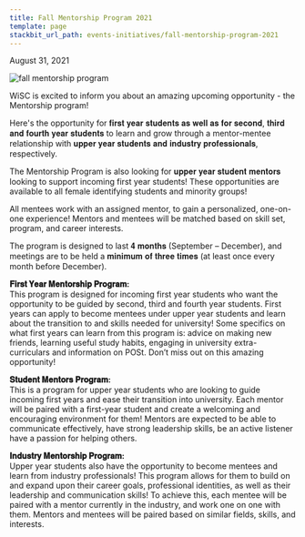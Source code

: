 ```yaml
---
title: Fall Mentorship Program 2021
template: page
stackbit_url_path: events-initiatives/fall-mentorship-program-2021
---
```

August 31, 2021  

![fall mentorship program](//images.ctfassets.net/2582oijtbxyu/4vrBTa78b2ZS0SV0Q5mN6C/716405ccc77e51dd6e40545020d66b2e/Screen_Shot_2022-01-08_at_12.32.19_AM.png)  

WiSC is excited to inform you about an amazing upcoming opportunity - the Mentorship program!  

Here's the opportunity for 𝐟𝐢𝐫𝐬𝐭 𝐲𝐞𝐚𝐫 𝐬𝐭𝐮𝐝𝐞𝐧𝐭𝐬 𝐚𝐬 𝐰𝐞𝐥𝐥 𝐚𝐬 𝐟𝐨𝐫 𝐬𝐞𝐜𝐨𝐧𝐝, 𝐭𝐡𝐢𝐫𝐝 𝐚𝐧𝐝 𝐟𝐨𝐮𝐫𝐭𝐡 𝐲𝐞𝐚𝐫 𝐬𝐭𝐮𝐝𝐞𝐧𝐭𝐬 to learn and grow through a mentor-mentee relationship with 𝐮𝐩𝐩𝐞𝐫 𝐲𝐞𝐚𝐫 𝐬𝐭𝐮𝐝𝐞𝐧𝐭𝐬 𝐚𝐧𝐝 𝐢𝐧𝐝𝐮𝐬𝐭𝐫𝐲 𝐩𝐫𝐨𝐟𝐞𝐬𝐬𝐢𝐨𝐧𝐚𝐥𝐬, respectively.  

The Mentorship Program is also looking for 𝐮𝐩𝐩𝐞𝐫 𝐲𝐞𝐚𝐫 𝐬𝐭𝐮𝐝𝐞𝐧𝐭 𝐦𝐞𝐧𝐭𝐨𝐫𝐬 looking to support incoming first year students! These opportunities are available to all female identifying students and minority groups!  

All mentees work with an assigned mentor, to gain a personalized, one-on-one experience! Mentors and mentees will be matched based on skill set, program, and career interests.  

The program is designed to last 𝟒 𝐦𝐨𝐧𝐭𝐡𝐬 (September – December), and meetings are to be held a 𝐦𝐢𝐧𝐢𝐦𝐮𝐦 𝐨𝐟 𝐭𝐡𝐫𝐞𝐞 𝐭𝐢𝐦𝐞𝐬 (at least once every month before December).    

__𝐅𝐢𝐫𝐬𝐭 𝐘𝐞𝐚𝐫 𝐌𝐞𝐧𝐭𝐨𝐫𝐬𝐡𝐢𝐩 𝐏𝐫𝐨𝐠𝐫𝐚𝐦:__  
This program is designed for incoming first year students who want the opportunity to be guided by second, third and fourth year students. First years can apply to become mentees under upper year students and learn about the transition to and skills needed for university! Some specifics on what first years can learn from this program is: advice on making new friends, learning useful study habits, engaging in university extra-curriculars and information on POSt. Don’t miss out on this amazing opportunity!

__𝐒𝐭𝐮𝐝𝐞𝐧𝐭 𝐌𝐞𝐧𝐭𝐨𝐫𝐬 𝐏𝐫𝐨𝐠𝐫𝐚𝐦:__  
This is a program for upper year students who are looking to guide incoming first years and ease their transition into university. Each mentor will be paired with a first-year student and create a welcoming and encouraging environment for them! Mentors are expected to be able to communicate effectively, have strong leadership skills, be an active listener have a passion for helping others.

__𝐈𝐧𝐝𝐮𝐬𝐭𝐫𝐲 𝐌𝐞𝐧𝐭𝐨𝐫𝐬𝐡𝐢𝐩 𝐏𝐫𝐨𝐠𝐫𝐚𝐦:__  
Upper year students also have the opportunity to become mentees and learn from industry professionals! This program allows for them to build on and expand upon their career goals, professional identities, as well as their leadership and communication skills! To achieve this, each mentee will be paired with a mentor currently in the industry, and work one on one with them. Mentors and mentees will be paired based on similar fields, skills, and interests.